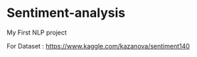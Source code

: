 # Sentiment-analysis
My First NLP project


For Dataset : https://www.kaggle.com/kazanova/sentiment140
